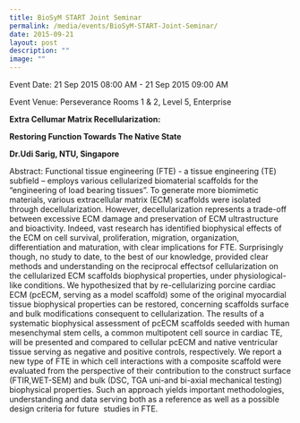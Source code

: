 ```yaml
---
title: BioSyM START Joint Seminar
permalink: /media/events/BioSyM-START-Joint-Seminar/
date: 2015-09-21
layout: post
description: ""
image: ""
---
```

Event Date: 21 Sep 2015 08:00 AM - 21 Sep 2015 09:00 AM

Event Venue: Perseverance Rooms 1 & 2, Level 5, Enterprise

**Extra Cellumar Matrix Recellularization:**

**Restoring Function Towards The Native State**

**Dr.Udi Sarig, NTU, Singapore**

Abstract: Functional tissue engineering (FTE) - a tissue engineering (TE) subfield – employs various cellularized biomaterial scaffolds for the “engineering of load bearing tissues”. To generate more biomimetic materials, various extracellular matrix (ECM) scaffolds were isolated through decellularization. However, decellularization represents a trade-off between excessive ECM damage and preservation of ECM ultrastructure and bioactivity. Indeed, vast research has identified biophysical effects of the ECM on cell survival, proliferation, migration, organization, differentiation and maturation, with clear implications for FTE. Surprisingly though, no study to date, to the best of our knowledge, provided clear methods and understanding on the reciprocal effectsof cellularization on the cellularized ECM scaffolds biophysical properties, under physiological-like conditions. We hypothesized that by re-cellularizing porcine cardiac ECM (pcECM, serving as a model scaffold) some of the original myocardial tissue biophysical properties can be restored, concerning scaffolds surface and bulk modifications consequent to cellularization. The results of a systematic biophysical assessment of pcECM scaffolds seeded with human mesenchymal stem cells, a common multipotent cell source in cardiac TE, will be presented and compared to cellular pcECM and native ventricular tissue serving as negative and positive controls, respectively. We report a new type of FTE in which cell interactions with a composite scaffold were evaluated from the perspective of their contribution to the construct surface (FTIR,WET-SEM) and bulk (DSC, TGA uni-and bi-axial mechanical testing) biophysical properties. Such an approach yields important methodologies, understanding and data serving both as a reference as well as a possible design criteria for future  studies in FTE.